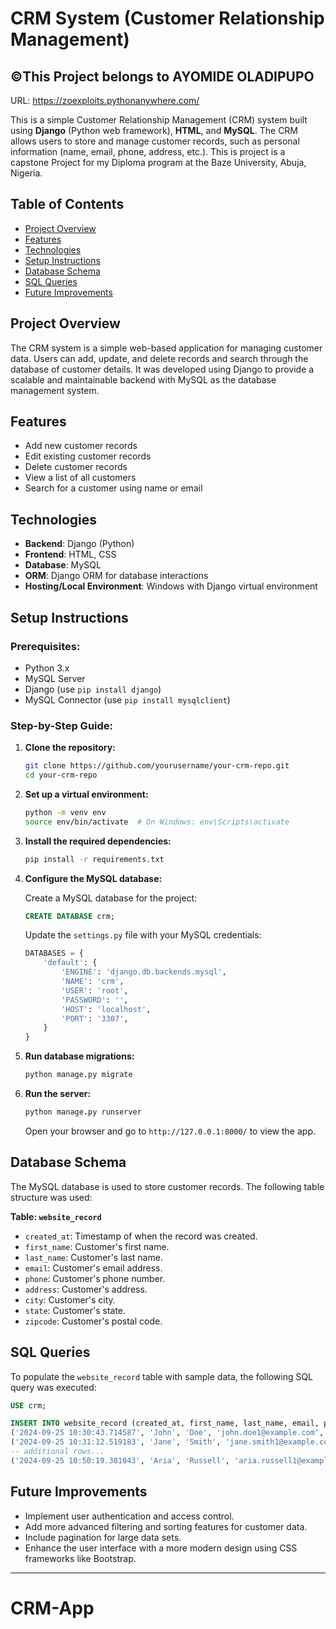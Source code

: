 # CRM System (Customer Relationship Management)
## ©️This Project belongs to AYOMIDE OLADIPUPO
URL: https://zoexploits.pythonanywhere.com/

This is a simple Customer Relationship Management (CRM) system built using **Django** (Python web framework), **HTML**, and **MySQL**. The CRM allows users to store and manage customer records, such as personal information (name, email, phone, address, etc.).
This is project is a capstone Project for my Diploma program at the Baze University, Abuja, Nigeria.


## Table of Contents
- [Project Overview](#project-overview)
- [Features](#features)
- [Technologies](#technologies)
- [Setup Instructions](#setup-instructions)
- [Database Schema](#database-schema)
- [SQL Queries](#sql-queries)
- [Future Improvements](#future-improvements)

## Project Overview

The CRM system is a simple web-based application for managing customer data. Users can add, update, and delete records and search through the database of customer details. It was developed using Django to provide a scalable and maintainable backend with MySQL as the database management system.

## Features
- Add new customer records
- Edit existing customer records
- Delete customer records
- View a list of all customers
- Search for a customer using name or email

## Technologies
- **Backend**: Django (Python)
- **Frontend**: HTML, CSS
- **Database**: MySQL
- **ORM**: Django ORM for database interactions
- **Hosting/Local Environment**: Windows with Django virtual environment

## Setup Instructions

### Prerequisites:
- Python 3.x
- MySQL Server
- Django (use `pip install django`)
- MySQL Connector (use `pip install mysqlclient`)

### Step-by-Step Guide:

1. **Clone the repository:**
   ```bash
   git clone https://github.com/yourusername/your-crm-repo.git
   cd your-crm-repo
   ```

2. **Set up a virtual environment:**
   ```bash
   python -m venv env
   source env/bin/activate  # On Windows: env\Scripts\activate
   ```

3. **Install the required dependencies:**
   ```bash
   pip install -r requirements.txt
   ```

4. **Configure the MySQL database:**

   Create a MySQL database for the project:
   ```sql
   CREATE DATABASE crm;
   ```
   
   Update the `settings.py` file with your MySQL credentials:
   ```python
   DATABASES = {
       'default': {
           'ENGINE': 'django.db.backends.mysql',
           'NAME': 'crm',
           'USER': 'root',
           'PASSWORD': '',
           'HOST': 'localhost',
           'PORT': '3307',
       }
   }
   ```

5. **Run database migrations:**
   ```bash
   python manage.py migrate
   ```

6. **Run the server:**
   ```bash
   python manage.py runserver
   ```
   Open your browser and go to `http://127.0.0.1:8000/` to view the app.

## Database Schema

The MySQL database is used to store customer records. The following table structure was used:

**Table: `website_record`**
- `created_at`: Timestamp of when the record was created.
- `first_name`: Customer's first name.
- `last_name`: Customer's last name.
- `email`: Customer's email address.
- `phone`: Customer's phone number.
- `address`: Customer's address.
- `city`: Customer's city.
- `state`: Customer's state.
- `zipcode`: Customer's postal code.

## SQL Queries

To populate the `website_record` table with sample data, the following SQL query was executed:

```sql
USE crm;

INSERT INTO website_record (created_at, first_name, last_name, email, phone, address, city, state, zipcode) VALUES
('2024-09-25 10:30:43.714587', 'John', 'Doe', 'john.doe1@example.com', '1234567890', '123 Elm St', 'New York', 'NY', '10001'),
('2024-09-25 10:31:12.519183', 'Jane', 'Smith', 'jane.smith1@example.com', '2345678901', '456 Maple Ave', 'Los Angeles', 'CA', '90001'),
-- additional rows...
('2024-09-25 10:50:19.381043', 'Aria', 'Russell', 'aria.russell1@example.com', '0123498765', '4747 Riverview Pl', 'Honolulu', 'HI', '96801');
```

## Future Improvements
- Implement user authentication and access control.
- Add more advanced filtering and sorting features for customer data.
- Include pagination for large data sets.
- Enhance the user interface with a more modern design using CSS frameworks like Bootstrap.

---
# CRM-App
